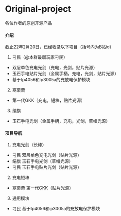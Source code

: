 # Original-project
各位作者的原创开源产品<br>


#### 介绍
截止22年2月20日，已经收录以下项目（括号内为B站id）<br>
1. 刁民（@本群最弱玩家刁民）
- 双层单色充电光剑（充电，光剑，贴片光源）
- 玉石手电贴片光剑（金属手柄，充电，光剑，贴片光源）
- 基于tp4056和ip3005a的充放电保护模块
2. 寒栗栗
- 第一代GKK（充电，短棒，贴片光源）
3. 绢旗 
- 玉石手电光剑（金属手柄，充电，光剑，草帽光源）    


#### 项目导航
1. 充电光剑（长棒）
-  刁民 双层单色充电光剑（贴片光源）
-  绢旗 玉石手电光剑（草帽光源）
-  刁民 玉石手电贴片光剑（贴片光源）

2. 充电短棒
-  寒栗栗 第一代GKK（贴片光源）

3. 通用模块 
-  刁民 基于tp4056和ip3005a的充放电保护模块
